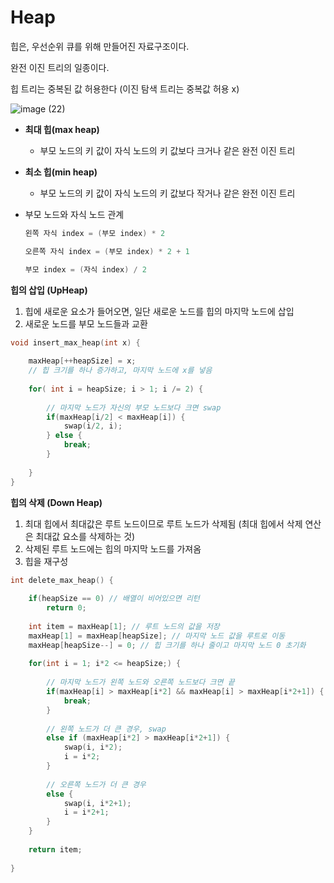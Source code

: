 # Heap

힙은, 우선순위 큐를 위해 만들어진 자료구조이다.

완전 이진 트리의 일종이다.

힙 트리는 중복된 값 허용한다 (이진 탐색 트리는 중복값 허용 x)

![image (22)](https://github.com/user-attachments/assets/1fa76668-97bc-4216-9a66-a937515396eb)


- **최대 힙(max heap)**
    - 부모 노드의 키 값이 자식 노드의 키 값보다 크거나 같은 완전 이진 트리

- **최소 힙(min heap)**
    - 부모 노드의 키 값이 자식 노드의 키 값보다 작거나 같은 완전 이진 트리

- 부모 노드와 자식 노드 관계
    
    ```java
    왼쪽 자식 index = (부모 index) * 2
    
    오른쪽 자식 index = (부모 index) * 2 + 1
    
    부모 index = (자식 index) / 2
    ```
    

**힙의 삽입 (UpHeap)**

1. 힙에 새로운 요소가 들어오면, 일단 새로운 노드를 힙의 마지막 노드에 삽입
2. 새로운 노드를 부모 노드들과 교환

```cpp
void insert_max_heap(int x) {
    
    maxHeap[++heapSize] = x; 
    // 힙 크기를 하나 증가하고, 마지막 노드에 x를 넣음
    
    for( int i = heapSize; i > 1; i /= 2) {
        
        // 마지막 노드가 자신의 부모 노드보다 크면 swap
        if(maxHeap[i/2] < maxHeap[i]) {
            swap(i/2, i);
        } else {
            break;
        }
        
    }
}
```

**힙의 삭제 (Down Heap)**

1. 최대 힙에서 최대값은 루트 노드이므로 루트 노드가 삭제됨 (최대 힙에서 삭제 연산은 최대값 요소를 삭제하는 것)
2. 삭제된 루트 노드에는 힙의 마지막 노드를 가져옴
3. 힙을 재구성

```cpp
int delete_max_heap() {
    
    if(heapSize == 0) // 배열이 비어있으면 리턴
        return 0;
    
    int item = maxHeap[1]; // 루트 노드의 값을 저장
    maxHeap[1] = maxHeap[heapSize]; // 마지막 노드 값을 루트로 이동
    maxHeap[heapSize--] = 0; // 힙 크기를 하나 줄이고 마지막 노드 0 초기화
    
    for(int i = 1; i*2 <= heapSize;) {
        
        // 마지막 노드가 왼쪽 노드와 오른쪽 노드보다 크면 끝
        if(maxHeap[i] > maxHeap[i*2] && maxHeap[i] > maxHeap[i*2+1]) {
            break;
        }
        
        // 왼쪽 노드가 더 큰 경우, swap
        else if (maxHeap[i*2] > maxHeap[i*2+1]) {
            swap(i, i*2);
            i = i*2;
        }
        
        // 오른쪽 노드가 더 큰 경우
        else {
            swap(i, i*2+1);
            i = i*2+1;
        }
    }
    
    return item;
    
}
```
